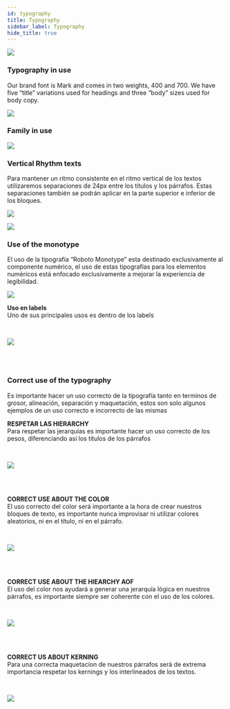 ```yaml
---
id: typography
title: Typography
sidebar_label: Typography
hide_title: true
---
```


![](/docs/assets/designSystem/covers/typography.png)

### Typography in use

Our brand font is Mark and comes in two weights, 400 and 700. We have five “title” variations used for headings and three “body” sizes used for body copy.

![](/docs/assets/designSystem/guidelines/typografy-in-use.svg)


### Family in use

![](/docs/assets/designSystem/guidelines/family-in-use.svg)


### Vertical Rhythm texts

Para mantener un ritmo consistente en el ritmo vertical de los textos utilizaremos separaciones de 24px entre los títulos y los párrafos. Estas separaciones también se podrán aplicar en la parte superior e inferior de los bloques.

![](/docs/assets/designSystem/guidelines/vertical-text-1.svg)

![](/docs/assets/designSystem/guidelines/vertical-texts-2.svg)

### Use of the monotype

El uso de la tipografía “Roboto Monotype” esta destinado exclusivamente al componente numérico, el uso de estas tipografías para los elementos numéricos está enfocado exclusivamente a mejorar la experiencia de legibilidad.

![](/docs/assets/designSystem/guidelines/monotype.svg)

**Uso en labels**<br>
Uno de sus principales usos es dentro de los labels

<br>

![](/docs/assets/designSystem/guidelines/monotype-labels.svg)

<br>
<br>

### Correct use of the typography

Es importante hacer un uso correcto de la tipografía tanto en terminos de grosor, alineación, separación y maquetación, estos son solo algunos ejemplos de un uso correcto e incorrecto de las mismas

**RESPETAR LAS HIERARCHY**<br>
Para respetar las jerarquías es importante hacer un uso correcto de los pesos, diferenciando así los títulos de los párrafos

<br>

![](/docs/assets/designSystem/guidelines/correct-typo-1.svg)

<br>
<br>

**CORRECT USE ABOUT THE COLOR**<br>
El uso correcto del color será importante a la hora de crear nuestros bloques de texto, es importante nunca improvisar ni utilizar colores aleatorios, ni en el título, ni en el párrafo.

<br>

![](/docs/assets/designSystem/guidelines/correct-typo-2.svg)

<br>
<br>

**CORRECT USE ABOUT THE HIEARCHY AOF**<br>
El uso del color nos ayudará a generar una jerarquía lógica en nuestros párrafos, es importante siempre ser coherente con el uso de los colores.

<br>

![](/docs/assets/designSystem/guidelines/correct-typo-3.svg)

<br>
<br>

**CORRECT US ABOUT KERNING**<br>
Para una correcta maquetacíon de nuestros párrafos será de extrema importancia respetar los kernings y los interlineados de los textos.

<br>

![](/docs/assets/designSystem/guidelines/correct-typo-4.svg)

<br>
<br>
